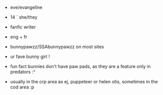  - eve/evangeline 
 - 14 ` she/they
 - fanfic writer 
 - eng + fr
 - bunnypawzz/SSAbunnypawzz on most sites 
 - ur fave bunny girl !
 - fun fact bunnies don't have paw pads, as they are a feature only in predators :^

- usually in the crp area as ej, puppeteer or helen otis, sometimes in the cod area :p 
<!---
bunnypawzz/bunnypawzz is a ✨ special ✨ repository because its `README.md` (this file) appears on your GitHub profile.
You can click the Preview link to take a look at your changes.
--->
